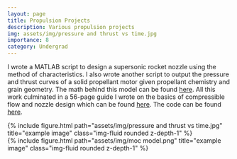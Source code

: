 ```yaml
---
layout: page
title: Propulsion Projects
description: Various propulsion projects
img: assets/img/pressure and thrust vs time.jpg
importance: 8
category: Undergrad
---
```

I wrote a MATLAB script to design a supersonic rocket nozzle using the method of characteristics. I also wrote another script to output the pressure and thrust curves of a solid propellant motor given propellant chemistry and grain geometry. The math behind this model can be found [here](/assets/pdf/Solid_Propellant_Combustion_Model.pdf). All this work culminated in a 56-page guide I wrote on the basics of compressible flow and nozzle design which can be found [here](/assets/pdf/Propulsion%20Handbook.pdf). The code can be found [here](https://github.com/govindchari/PropulsionProjects).

<div class="row">
    <div class="col-sm mt-3 mt-md-0">
        {% include figure.html path="assets/img/pressure and thrust vs time.jpg" title="example image" class="img-fluid rounded z-depth-1" %}
    </div>
    <div class="col-sm mt-3 mt-md-0">
        {% include figure.html path="assets/img/moc model.png" title="example image" class="img-fluid rounded z-depth-1" %}
    </div>
</div>